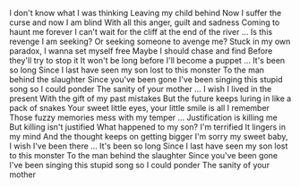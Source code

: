 I don't know what I was thinking
Leaving my child behind
Now I suffer the curse and now I am blind
With all this anger, guilt and sadness
Coming to haunt me forever
I can't wait for the cliff at the end of the river
… Is this revenge I am seeking?
Or seeking someone to avenge me?
Stuck in my own paradox, I wanna set myself free
Maybe I should chase and find
Before they'll try to stop it
It won't be long before I'll become a puppet
… It's been so long
Since I last have seen my son lost to this monster
To the man behind the slaughter
Since you've been gone
I've been singing this stupid song so I could ponder
The sanity of your mother
… I wish I lived in the present
With the gift of my past mistakes
But the future keeps luring in like a pack of snakes
Your sweet little eyes, your little smile is all I remember
Those fuzzy memories mess with my temper
… Justification is killing me
But killing isn't justified
What happened to my son? I'm terrified
It lingers in my mind
And the thought keeps on getting bigger
I'm sorry my sweet baby, I wish I've been there
… It's been so long
Since I last have seen my son lost to this monster
To the man behind the slaughter
Since you've been gone
I've been singing this stupid song so I could ponder
The sanity of your mother
